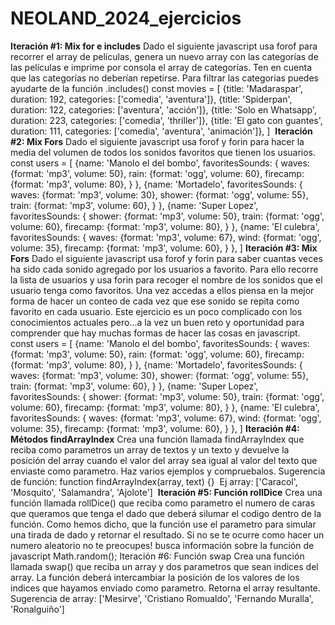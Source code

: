 # NEOLAND_2024_ejercicios

**Iteración #1: Mix for e includes**
Dado el siguiente javascript usa forof para recorrer el array de películas, genera un nuevo array con las categorías de las películas e imprime por consola el array de categorías. Ten en cuenta que las categorías no deberían repetirse. Para filtrar las categorías puedes ayudarte de la función .includes()
const movies = [
{title: 'Madaraspar', duration: 192, categories: ['comedia', 'aventura']},
{title: 'Spiderpan', duration: 122, categories: ['aventura', 'acción']},
{title: 'Solo en Whatsapp', duration: 223, categories: ['comedia', 'thriller']},
{title: 'El gato con guantes', duration: 111, categories: ['comedia', 'aventura', 'animación']},
]
​
**Iteración #2: Mix Fors**
Dado el siguiente javascript usa forof y forin para hacer la media del volumen de todos los sonidos favoritos que tienen los usuarios.
const users = [
{name: 'Manolo el del bombo',
favoritesSounds: {
waves: {format: 'mp3', volume: 50},
rain: {format: 'ogg', volume: 60},
firecamp: {format: 'mp3', volume: 80},
}
},
{name: 'Mortadelo',
favoritesSounds: {
waves: {format: 'mp3', volume: 30},
shower: {format: 'ogg', volume: 55},
train: {format: 'mp3', volume: 60},
}
},
{name: 'Super Lopez',
favoritesSounds: {
shower: {format: 'mp3', volume: 50},
train: {format: 'ogg', volume: 60},
firecamp: {format: 'mp3', volume: 80},
}
},
{name: 'El culebra',
favoritesSounds: {
waves: {format: 'mp3', volume: 67},
wind: {format: 'ogg', volume: 35},
firecamp: {format: 'mp3', volume: 60},
}
},
]
​
**Iteración #3: Mix Fors**
Dado el siguiente javascript usa forof y forin para saber cuantas veces ha sido cada sonido agregado por los usuarios a favorito. Para ello recorre la lista de usuarios y usa forin para recoger el nombre de los sonidos que el usuario tenga como favoritos.
Una vez accedas a ellos piensa en la mejor forma de hacer un conteo de cada vez que ese sonido se repita como favorito en cada usuario.
Este ejercicio es un poco complicado con los conocimientos actuales pero...a la vez un buen reto y oportunidad para comprender que hay muchas formas de hacer las cosas en javascript.
const users = [
{name: 'Manolo el del bombo',
favoritesSounds: {
waves: {format: 'mp3', volume: 50},
rain: {format: 'ogg', volume: 60},
firecamp: {format: 'mp3', volume: 80},
}
},
{name: 'Mortadelo',
favoritesSounds: {
waves: {format: 'mp3', volume: 30},
shower: {format: 'ogg', volume: 55},
train: {format: 'mp3', volume: 60},
}
},
{name: 'Super Lopez',
favoritesSounds: {
shower: {format: 'mp3', volume: 50},
train: {format: 'ogg', volume: 60},
firecamp: {format: 'mp3', volume: 80},
}
},
{name: 'El culebra',
favoritesSounds: {
waves: {format: 'mp3', volume: 67},
wind: {format: 'ogg', volume: 35},
firecamp: {format: 'mp3', volume: 60},
}
},
]
​
**Iteración #4: Métodos findArrayIndex**
Crea una función llamada findArrayIndex que reciba como parametros un array de textos y un texto y devuelve la posición del array cuando el valor del array sea igual al valor del texto que enviaste como parametro. Haz varios ejemplos y compruebalos.
Sugerencia de función:
function findArrayIndex(array, text) {}
​
Ej array:
['Caracol', 'Mosquito', 'Salamandra', 'Ajolote']
​
**Iteración #5: Función rollDice**
Crea una función llamada rollDice() que reciba como parametro el numero de caras que queramos que tenga el dado que deberá silumar el codigo dentro de la función. Como hemos dicho, que la función use el parametro para simular una tirada de dado y retornar el resultado. Si no se te ocurre como hacer un numero aleatorio no te preocupes! busca información sobre la función de javascript Math.random();
Iteración #6: Función swap
Crea una función llamada swap() que reciba un array y dos parametros que sean indices del array. La función deberá intercambiar la posición de los valores de los indices que hayamos enviado como parametro. Retorna el array resultante.
Sugerencia de array:
['Mesirve', 'Cristiano Romualdo', 'Fernando Muralla', 'Ronalguiño']
